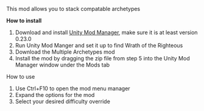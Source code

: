 This mod allows you to stack compatable archetypes 

**How to install**

1. Download and install [Unity Mod Manager](https://github.com/newman55/unity-mod-manager), make sure it is at least version 0.23.0
2. Run Unity Mod Manger and set it up to find Wrath of the Righteous
3. Download the Multiple Archetypes mod
4. Install the mod by dragging the zip file from step 5 into the Unity Mod Manager window under the Mods tab


How to use

1. Use Ctrl+F10 to open the mod menu manager
2. Expand the options for the mod
3. Select your desired difficulty override

